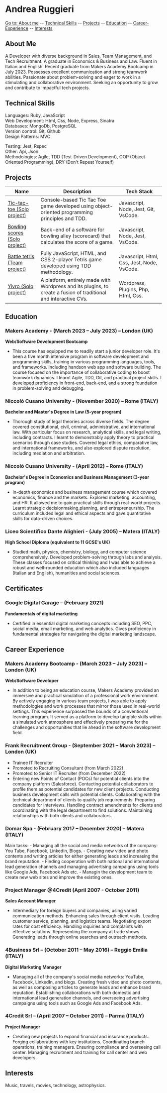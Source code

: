 # Andrea Ruggieri

[Go to: About me](#about-me) -- [Technical Skills](#technical-skills) -- [Projects](#projects) -- [Education](#education) -- [Career-Experience](#career-experience) -- [Interests](#interests)

## About Me

A Developer with diverse background in Sales, Team Management, and Tech Recruitment. A graduate in Economics & Business and Law. Fluent in Italian and English. Recent graduate from Makers Academy Bootcamp in July 2023. Possesses excellent communication and strong teamwork abilities. Passionate about problem-solving and eager to work in a stimulating and collaborative environment. Seeking an opportunity to grow and contribute to impactful tech projects.

## Technical Skills

Languages: Ruby, JavaScript  
Web Development: Html, Css, Node, Express, Sinatra  
Databases: MongoDb, PostgreSQL  
Version control: Git, Github  
Design Patterns: MVC  

Testing: Jest, Rspec  
Other: Api, Json  
Methodologies: Agile, TDD (Test-Driven Development), OOP (Object-Oriented Programming), DRY (Don't Repeat Yourself)

## Projects

| Name                                               | Description                                                                                       | Tech Stack                            |
| -------------------------------------------------- | ------------------------------------------------------------------------------------------------- | ------------------------------------- |
| <a href="https://github.com/aandre6891/tic-tac-toe" target="_blank">Tic-tac-toe (Solo project)</a> | Console-based Tic Tac Toe game developed using object-oriented programming principles and TDD. | Javascript, Node, Jest, Git, VsCode. |
| <a href="https://github.com/aandre6891/bowling-challenge-javascript" target="_blank">Bowling scores (Solo project)</a> | Back-end of a software for bowling alley (scorecard) that calculates the score of a game. | Javascript, Node, Jest, VsCode. |
| <a href="https://github.com/aandre6891/Battle-Tetris" target="_blank">Battle tetris (Team project)</a> | Fully JavaScript, HTML, and CSS 2-player Tetris game developed using TDD methodology. | Javascript, Html, Css, Jest, Node, VsCode. |
| <a href="https://www.yivro.com/" target="_blank">Yivro (Solo project)</a> | A platform, entirely made with Wordpress and its plugins, to create a fusion of traditional and interactive CVs. | Wordpress, Plugins, Php, Html, Css. |

## Education

### Makers Academy - (March 2023 – July 2023) – London (UK)
**Web/Software Development Bootcamp**
- This course has equipped me to readily start a junior developer role. It's been a five month intensive program in software development and programming skills, training in various programming languages, tools, and frameworks. Including handson web app and software building. The course focused on the importance of collaborative coding to boost teamwork dynamics. I learnt Agile, TDD, Git, and practical project skills. I developed proficiency in front-end, back-end, and a strong foundation in problem-solving and debugging.

### Niccolò Cusano University - (November 2020) – Rome (ITALY)
**Bachelor and Master's Degree in Law (5-year program)**
- Thorough study of legal theories across diverse fields. The degree covered constitutional, civil, criminal, administrative, and international law. With particular focus on research, analytical skills, and legal writing, including contracts. I learnt to demonstrably apply theory to practical scenarios through case studies. Covered legal ethics, comparative law, and international frameworks, and also explored dispute resolution, including mediation and arbitration.

### Niccolò Cusano University - (April 2012) – Rome (ITALY)
**Bachelor's Degree in Economics and Business Management (3-year program)**
- In-depth economics and business management course which covered economics, finance and the markets. Explored
marketing, accounting, and HR. It allowed me to gain practical skills through real-world projects. Learnt strategic decisionmaking,planning, and entrepreneurship. The curriculum included legal and ethical aspects and gave quantitative skills for data-driven choices.

### Liceo Scientifico Dante Alighieri - (July 2005) – Matera (ITALY)
**High School Diploma (equivalent to 11 GCSE's UK)**
- Studied math, physics, chemistry, biology, and computer science comprehensively. Developed problem-solving through labs and analysis. These classes focused on critical thinking and I was able to achieve a robust and well-rounded education which also included languages (Italian and English), humanities and social sciences.

## Certificates

### Google Digital Garage – (February 2021)
**Fundamentals of digital marketing**
- Certified in essential digital marketing concepts including SEO, PPC, social media, email marketing, and web analytics. Gives proficiency in fundamental strategies for navigating the digital marketing landscape.
## Career Experience

### Makers Academy Bootcamp - (March 2023 – July 2023) – London (UK)
**Web/Software Developer**
- In addition to being an education course, Makers Academy provided an immersive and practical simulation of a
professional work environment. By actively engaging in various team projects, I was able to apply methodologies and work processes that mirror those used in real-world settings. This experience surpassed the bounds of a conventional learning program. It served as a platform to develop tangible skills within a simulated work atmosphere and effectively preparing me for the challenges and opportunities that lie ahead in the software development field.

### Frank Recruitment Group - (September 2021 – March 2023) – London (UK)
- Trainee IT Recruiter
- Promoted to Recruiting Consultant (from March 2022)
- Promoted to Senior IT Recruiter (from December 2022)
- Entering new Points of Contact (POCs) for potential clients into the company platform (Salesforce). Contacting potential collaborators to profile them as potential candidates for new client projects. Conducting business development calls with potential clients. Collaborating with the technical department of clients to qualify job requirements. Preparing candidates for interviews. Handling contract amendments for clients and coordinating with the legal department to find solutions. Maintaining relationships with both clients and collaborators.

### Domar Spa - (February 2017 – December 2020) – Matera (ITALY)

Main tasks: - Managing all the social and media networks of the company: You Tube, Facebook, LinkedIn, Blogs. - Creating new video and photo contents and writing articles for either generating leads and increasing the brand reputation. - Finding cooperation with both national and international lead generation channels and managing advertising campaigns using tools like Google Ads, Facebook Ads etc. - Managin the development team to create new web sites and improve the existing ones.

### Project Manager @4Credit (April 2007 - October 2011)
**Sales Account Manager**
- Intermediary for foreign buyers and companies, using varied communication methods. Enhancing sales through client
visits. Leading customer service, planning, and logistics teams. Negotiating export rates for cost efficiency. Handling inquiries and complaints with effective solutions. Representing the company at trade shows. Generating leads through online searches and outreach methods.

### 4Business Srl – (October 2011 – May 2016) – Reggio Emilia (ITALY)
**Digital Marketing Manager**
- Managing all of the company's social media networks: YouTube, Facebook, LinkedIn, and blogs. Creating fresh video and photo contents, as well as composing articles to generate leads and enhance brand reputation. Establishing collaborations with both domestic and international lead generation channels, and overseeing advertising campaigns using tools such as Google Ads and Facebook Ads.

### 4Credit Srl – (April 2007 – October 2011) – Parma (ITALY)
**Project Manager**
- Creating new projects to expand financial and insurance products. Forging collaborations with key institutions. Coordinating branch operations, training managers. Ensuring compliance and overseeing call center. Managing recruitment and training for call center and web developers.

## Interests

Music, travels, movies, technology, astrophysics.







